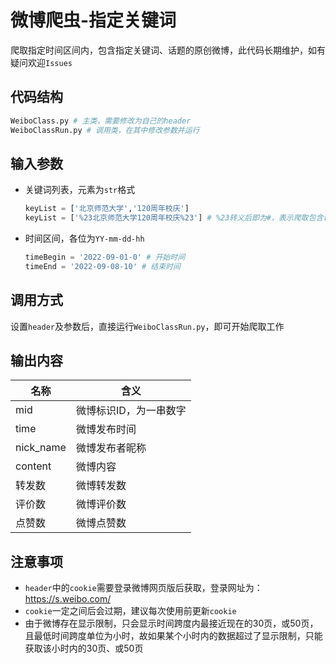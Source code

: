 # 微博爬虫-指定关键词
爬取指定时间区间内，包含指定关键词、话题的原创微博，此代码长期维护，如有疑问欢迎`Issues`

## 代码结构

```python
WeiboClass.py # 主类，需要修改为自己的header
WeiboClassRun.py # 调用类，在其中修改参数并运行
```

## 输入参数

- 关键词列表，元素为`str`格式

  ```python
  keyList = ['北京师范大学','120周年校庆']
  keyList = ['%23北京师范大学120周年校庆%23'] # %23转义后即为#，表示爬取包含话题的微博
  ```

- 时间区间，各位为`YY-mm-dd-hh`

  ```python
  timeBegin = '2022-09-01-0' # 开始时间
  timeEnd = '2022-09-08-10' # 结束时间
  ```

## 调用方式

设置`header`及参数后，直接运行`WeiboClassRun.py`，即可开始爬取工作

## 输出内容

| 名称      | 含义                   |
| --------- | ---------------------- |
| mid       | 微博标识ID，为一串数字 |
| time      | 微博发布时间           |
| nick_name | 微博发布者昵称         |
| content   | 微博内容               |
| 转发数    | 微博转发数             |
| 评价数    | 微博评价数             |
| 点赞数    | 微博点赞数             |

## 注意事项

- `header`中的`cookie`需要登录微博网页版后获取，登录网址为：https://s.weibo.com/
- `cookie`一定之间后会过期，建议每次使用前更新`cookie`
- 由于微博存在显示限制，只会显示时间跨度内最接近现在的30页，或50页，且最低时间跨度单位为小时，故如果某个小时内的数据超过了显示限制，只能获取该小时内的30页、或50页